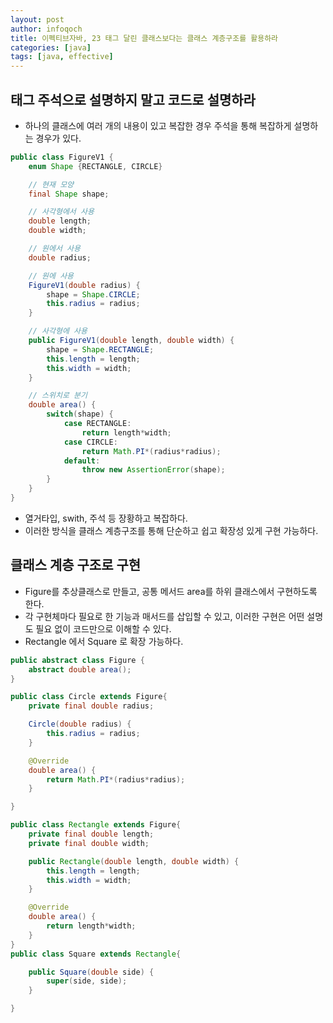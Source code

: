 ```yaml
---
layout: post
author: infoqoch
title: 이펙티브자바, 23 태그 달린 클래스보다는 클래스 계층구조를 활용하라
categories: [java]
tags: [java, effective]
---
```


## 태그 주석으로 설명하지 말고 코드로 설명하라
- 하나의 클래스에 여러 개의 내용이 있고 복잡한 경우 주석을 통해 복잡하게 설명하는 경우가 있다. 

```java
public class FigureV1 {
	enum Shape {RECTANGLE, CIRCLE}

	// 현재 모양
	final Shape shape;

	// 사각형에서 사용
	double length;
	double width;

	// 원에서 사용
	double radius;

	// 원에 사용
	FigureV1(double radius) {
		shape = Shape.CIRCLE;
		this.radius = radius;
	}

	// 사각형에 사용
	public FigureV1(double length, double width) {
		shape = Shape.RECTANGLE;
		this.length = length;
		this.width = width;
	}

	// 스위치로 분기
	double area() {
		switch(shape) {
			case RECTANGLE:
				return length*width;
			case CIRCLE:
				return Math.PI*(radius*radius);
			default:
				throw new AssertionError(shape);
		}
	}
}
```

- 열거타입, swith, 주석 등 장황하고 복잡하다. 
- 이러한 방식을 클래스 계층구조를 통해 단순하고 쉽고 확장성 있게 구현 가능하다. 

## 클래스 계층 구조로 구현
- Figure를 추상클래스로 만들고, 공통 메서드 area를 하위 클래스에서 구현하도록 한다.
- 각 구현체마다 필요로 한 기능과 매서드를 삽입할 수 있고, 이러한 구현은 어떤 설명도 필요 없이 코드만으로 이해할 수 있다.
- Rectangle 에서 Square 로 확장 가능하다.

```java
public abstract class Figure {
	abstract double area();
}

public class Circle extends Figure{
	private final double radius;

	Circle(double radius) {
		this.radius = radius;
	}

	@Override
	double area() {
		return Math.PI*(radius*radius);
	}

}

public class Rectangle extends Figure{
	private final double length;
	private final double width;

	public Rectangle(double length, double width) {
		this.length = length;
		this.width = width;
	}

	@Override
	double area() {
		return length*width;
	}
}
public class Square extends Rectangle{

	public Square(double side) {
		super(side, side);
	}

}
```
